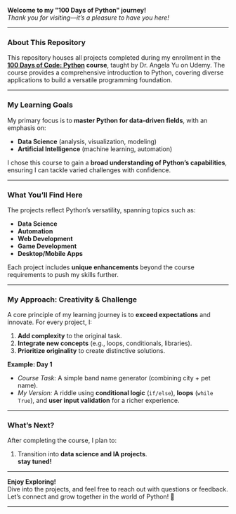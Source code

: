 **Welcome to my "100 Days of Python" journey!**  
*Thank you for visiting—it’s a pleasure to have you here!*  

---

### **About This Repository**  
This repository houses all projects completed during my enrollment in the **[100 Days of Code: Python](https://www.udemy.com/course/100-days-of-code/) course**, taught by Dr. Angela Yu on Udemy. The course provides a comprehensive introduction to Python, covering diverse applications to build a versatile programming foundation.  

---

### **My Learning Goals**  
My primary focus is to **master Python for data-driven fields**, with an emphasis on:  
- **Data Science** (analysis, visualization, modeling)  
- **Artificial Intelligence** (machine learning, automation)  

I chose this course to gain a **broad understanding of Python’s capabilities**, ensuring I can tackle varied challenges with confidence.  

---

### **What You’ll Find Here**  
The projects reflect Python’s versatility, spanning topics such as:  
- **Data Science** 
- **Automation**
- **Web Development** 
- **Game Development** 
- **Desktop/Mobile Apps** 

Each project includes **unique enhancements** beyond the course requirements to push my skills further.  

---

### **My Approach: Creativity & Challenge**  
A core principle of my learning journey is to **exceed expectations** and innovate. For every project, I:  
1. **Add complexity** to the original task.  
2. **Integrate new concepts** (e.g., loops, conditionals, libraries).  
3. **Prioritize originality** to create distinctive solutions.  

**Example: Day 1**  
- *Course Task:* A simple band name generator (combining city + pet name).  
- *My Version:* A riddle using **conditional logic** (`if/else`), **loops** (`while True`), and **user input validation** for a richer experience.  

---

### **What’s Next?**  
After completing the course, I plan to:  
1. Transition into **data science and IA projects**.  
**stay tuned!**  

---

**Enjoy Exploring!**  
Dive into the projects, and feel free to reach out with questions or feedback. Let’s connect and grow together in the world of Python! 🚀  

---  
